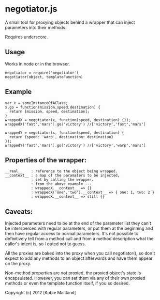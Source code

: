 # negotiator.js #

A small tool for proxying objects behind a wrapper that can inject parameters into their methods.

Requires underscore.

## Usage
Works in node or in the browser.


    negotiator = require('negotiator')
    negotiator(object, templateFunction)

## Example
    var x = someInstanceOfAClass;
    x.go = function(mission,speed,destination) {
      return [mission, speed, destination];
    }
    wrappedX = negotiator(x, function(speed, destination) {});
    wrappedX('fast','mars').go('victory') //['victory','fast','mars']

    wrappedY = negotiator(x, function(speed, destination) {
      return {speed: 'warp', destination: destination}
    });
    wrappedY('fast','mars').go('victory') //['victory','warp','mars']


## Properties of the wrapper:
    __real__    : reference to the object being wrapped.
    __context__ : a map of the paramaters to be injected,
                : set by calling the wrapper.
                : from the above example ---
                : wrappedX.__context__ => {}
                : wrappedX('one','two').__context__ => { one: 1, two: 2 }
                : wrappedX.__context__ => still {}

## Caveats:
  Injected parameters need to be at the end of the parameter list
  they can't be intersperced with regular parameters, or put them at the
  beginning and then have regular access to normal parameters. 
  It's not possible to definitively tell from a method call and from a method 
  description what the caller's intent is, so I opted not to guess.
  
  All the proxies are baked into the proxy when you call negotiator(),
  so don't expect to add any methods to an object afterwards and have them
  appear on the proxy.

  Non-method properties are not proxied, the proxied object's state is
  encapsulated. However, you can set them via any of their own proxied methods 
  or even the template function itself, if you so desired.

Copyright (c) 2012 [Kobie Maitland]
